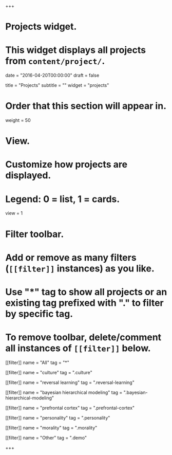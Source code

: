 +++
# Projects widget.
# This widget displays all projects from `content/project/`.

date = "2016-04-20T00:00:00"
draft = false

title = "Projects"
subtitle = ""
widget = "projects"

# Order that this section will appear in.
weight = 50

# View.
# Customize how projects are displayed.
# Legend: 0 = list, 1 = cards.
view = 1

# Filter toolbar.
# Add or remove as many filters (`[[filter]]` instances) as you like.
# Use "*" tag to show all projects or an existing tag prefixed with "." to filter by specific tag.
# To remove toolbar, delete/comment all instances of `[[filter]]` below.
[[filter]]
  name = "All"
  tag = "*"
  
[[filter]]
  name = "culture"
  tag = ".culture"

[[filter]]
  name = "reversal learning"
  tag = ".reversal-learning"
  
[[filter]]
  name = "bayesian hierarchical modeling"
  tag = ".bayesian-hierarchical-modeling"
  
[[filter]]
  name = "prefrontal cortex"
  tag = ".prefrontal-cortex"
  
[[filter]]
  name = "personality"
  tag = ".personality"

[[filter]]
  name = "morality"
  tag = ".morality"
  
[[filter]]
  name = "Other"
  tag = ".demo"

+++

